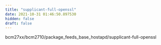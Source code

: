 ```yaml
---
title: "supplicant-full-openssl"
date: 2021-10-31 01:46:50.897530
hidden: false
draft: false
---
```


bcm27xx/bcm2710/package_feeds_base_hostapd/supplicant-full-openssl

